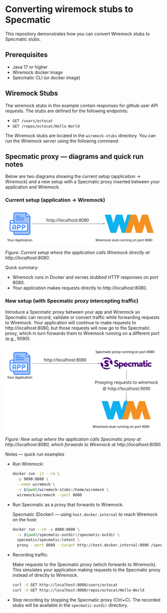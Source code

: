 # Converting wiremock stubs to Specmatic

This repository demonstrates how you can convert Wiremock stubs to Specmatic stubs.

## Prerequisites

- Java 17 or higher
- Wiremock docker image
- Specmatic CLI (or docker image)

## Wiremock Stubs

The wiremock stubs in this example contain responses for github user API requests. The stubs are defined for the following endpoints:

- `GET /users/octocat`
- `GET /repos/octocat/Hello-World`

The Wiremock stubs are located in the `wiremock-stubs` directory. You can run the Wiremock server using the following command:

## Specmatic proxy — diagrams and quick run notes

Below are two diagrams showing the current setup (application -> Wiremock) and a new setup with a Specmatic proxy inserted between your application and Wiremock.

### Current setup (application -> Wiremock)

![Current setup — Application → Wiremock](./images/current-setup.jpg)

_Figure: Current setup where the application calls Wiremock directly at http://localhost:8080._

Quick summary:

- Wiremock runs in Docker and serves stubbed HTTP responses on port 8080.
- Your application makes requests directly to http://localhost:8080.

### New setup (with Specmatic proxy intercepting traffic)

Introduce a Specmatic proxy between your app and Wiremock so Specmatic can record, validate or convert traffic while forwarding requests to Wiremock. Your application will continue to make requests to http://localhost:8080, but those requests will now go to the Specmatic proxy, which in turn forwards them to Wiremock running on a different port (e.g., 9090).

![New setup — Application → Specmatic Proxy → Wiremock](./images/new-setup.jpg)

_Figure: New setup where the application calls Specmatic proxy at http://localhost:8080, which forwards to Wiremock at http://localhost:9090._

Notes — quick run examples

- Run Wiremock:

  ```bash
  docker run -it --rm \
    -p 9090:8080 \
    --name wiremock \
    -v $(pwd)/wiremock-stubs:/home/wiremock \
    wiremock/wiremock --port 8080
  ```

- Run Specmatic as a proxy that forwards to Wiremock:

  Specmatic (Docker) — using `host.docker.internal` to reach Wiremock on the host:

  ```bash
  docker run --rm -p 8080:8080 \
    -v $(pwd)/specmatic-outdir:/specmatic-outdir \
    specmatic/specmatic:latest \
    proxy --port 8080 --target http://host.docker.internal:9090 /specmatic-outdir
  ```

- Recording traffic:

  Make requests to the Specmatic proxy (which forwards to Wiremock). This simulates your application making requests to the Specmatic proxy instead of directly to Wiremock.

    ```bash
    curl -X GET http://localhost:8080/users/octocat
    curl -X GET http://localhost:8080/repos/octocat/Hello-World
    ```

- Stop recording by stopping the Specmatic proxy (Ctrl+C). The recorded stubs will be available in the `specmatic-outdir` directory.

